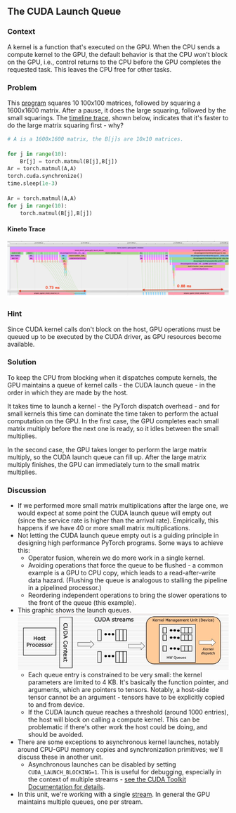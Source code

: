 ## The CUDA Launch Queue

### Context 

A kernel is a function that's executed on the GPU. When the CPU sends a compute kernel to the GPU, the default behavior is that the CPU won't block on the GPU, i.e., control returns to the CPU before the GPU completes the requested task. This leaves the CPU free for other tasks.


### Problem

This [program](cuda_launch_queue.py) squares 10 100x100 matrices, followed by squaring a 1600x1600 matrix. After a pause, it does the large squaring, followed by the small squarings. The [timeline trace](N=1600-cuda-queue-puzzlers.trace.json), shown below, indicates that it's faster to do the large matrix squaring first - why?

 
```python
# A is a 1600x1600 matrix, the B[j]s are 10x10 matrices.

for j in range(10):
    Br[j] = torch.matmul(B[j],B[j])
Ar = torch.matmul(A,A)
torch.cuda.synchronize()
time.sleep(1e-3)

Ar = torch.matmul(A,A)
for j in range(10):
    torch.matmul(B[j],B[j])
```

#### Kineto Trace
![CUDA Launch Queue Trace](cuda_launch_queue.jpg?raw=true "CUDA Launch Queue Trace")

### Hint

Since CUDA kernel calls don't block on the host, GPU operations must be queued up to be executed by the CUDA driver, as GPU resources become available.

### Solution

To keep the CPU from blocking when it dispatches compute kernels, the GPU maintains a queue of kernel calls - the CUDA launch queue - in the order in which they are made by the host. 

It takes time to launch a kernel - the PyTorch dispatch overhead - and for small kernels this time can dominate the time taken to perform the actual computation on the GPU. In the first case, the GPU completes each small matrix multiply before the next one is ready, so it idles between the small multiplies. 

In the second case, the GPU takes longer to perform the large matrix multiply, so the CUDA launch queue can fill up. After the large matrix multiply finishes, the GPU can immediately turn to the small matrix multiplies.


### Discussion

- If we performed more small matrix multiplications after the large one, we would expect at some point the CUDA launch queue will empty out (since the service rate is higher than the arrival rate). Empirically, this happens if we have 40 or more small matrix multiplications.
- Not letting the CUDA launch queue empty out is a guiding principle in designing high performance PyTorch programs. Some ways to achieve this:
  - Operator fusion, wherein we do more work in a single kernel.
  - Avoiding operations that force the queue to be flushed - a common example is a GPU to CPU copy, which leads to a read-after-write data hazard. (Flushing the queue is analogous to stalling the pipeline in a pipelined processor.)
  - Reordering independent operations to bring the slower operations to the front of the queue (this example).
- This graphic shows the launch queues.
![CUDA Launch Queue Microarchitecture](cuda_launch_queue_uarch.jpg?raw=true "CUDA Launch Queue Microarchitecture")
  - Each queue entry is constrained to be very small: the kernel parameters are limited to 4 KB. It's basically the function pointer, and arguments, which are pointers to tensors. Notably, a host-side tensor cannot be an argument - tensors have to be explicitly copied to and from device.
  - If the CUDA launch queue reaches a threshold (around 1000 entries), the host will block on calling a compute kernel. This can be problematic if there's other work the host could be doing, and should be avoided.
- There are some exceptions to asynchronous kernel launches, notably around CPU-GPU memory copies and synchronization primitives; we'll discuss these in another unit. 
  - Asynchronous launches can be disabled by setting `CUDA_LAUNCH_BLOCKING=1`. This is useful for debugging, especially in the context of multiple streams - [see the CUDA Toolkit Documentation for details](https://docs.nvidia.com/cuda/cuda-c-programming-guide/index.html#concurrent-execution-host-device).
- In this unit, we're working with a single [stream](https://docs.nvidia.com/cuda/cuda-c-programming-guide/index.html#streams). In general the GPU maintains multiple queues, one per stream.
<!--- from https://slideplayer.com/slide/8211225/ -->
<!-- launching time breakdown: from above slide 28
software: 
  runtime: resource allocation, e.g., params, streams, kernel information
  driver: sw-hw interactive data structure allocation
hw:
  kernel scheduling
-->
<!-- the 4kb for params is in the slides, also in https://docs.nvidia.com/cuda/pdf/CUDA_C_Programming_Guide.pdf
-->
<!--- see also http://xzt102.github.io/publications/2018_GPGPU_Sooraj.pdf -->
<!--
- TODO: from Yueming, add NSIGHT traces, understand what is happening there (sending multiple kernels in one shot?)
- TODO: cudnn optimization enable, see if that leads to pytorch matching CUDA code
- TODO: summarize jason/kimish insights into launch overhead
- TODO: see if we can trace PCIE to see how much that contributes and if CUDA graph/CUDA code do group transactions
- TODO: explain need for Kineto and CUPTI - profiler is not enough
-->
<!-- launch overhead from notes with taylor
parese args
I 
find right function to interpret pyobj as C__ obj elements (scan signatures)
actual dispatch is like a customm v-table, lots of bitmapping and indirections
index into a list of cuntion pointers
II
thread local -> RDTLC lookup is needed, ~10 libc calls (not just used for profiling) (is is rdtsc?!)
III
cascade of functions (redispatch)
IV
construction of o/p term object
240 bytes for atomic
C = A * B -> make empty (kernel itself allocates vi torch.empty), then inplace add dependency with C.. CU makes host side call to CudaCachingAllocator

PT : 1-2 us
CUDA PT Op: 5+ us not PCIE, more CUDA talking to driver(
also overheads for strides calculation (not device compute)
Fially pyobject also: TF-eager is even worse, 50 us, goes via protobuf to C++
pure CUDA: there's no lookups and strides
--> 

